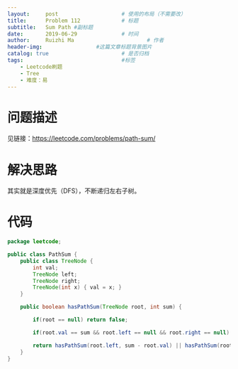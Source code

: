 ```yaml
---
layout:     post   				    # 使用的布局（不需要改）
title:      Problem 112				# 标题 
subtitle:   Sum Path #副标题
date:       2019-06-29				# 时间
author:     Ruizhi Ma 						# 作者
header-img:              	#这篇文章标题背景图片
catalog: true 						# 是否归档
tags:								#标签
    - Leetcode刷题
    - Tree
    - 难度：易
---
```

# 问题描述
见链接：https://leetcode.com/problems/path-sum/

# 解决思路
其实就是深度优先（DFS），不断递归左右子树。

# 代码
```java
package leetcode;

public class PathSum {
    public class TreeNode {
        int val;
        TreeNode left;
        TreeNode right;
        TreeNode(int x) { val = x; }
    }

    public boolean hasPathSum(TreeNode root, int sum) {

        if(root == null) return false;

        if(root.val == sum && root.left == null && root.right == null) return true;

        return hasPathSum(root.left, sum - root.val) || hasPathSum(root.right, sum - root.val);
    }
}

```